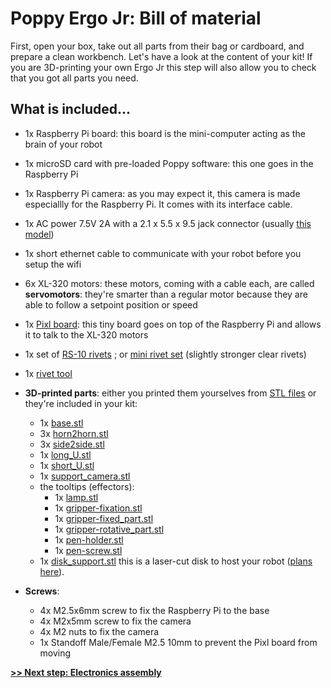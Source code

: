 
# Poppy Ergo Jr: Bill of material

First, open your box, take out all parts from their bag or cardboard, and prepare a clean workbench. Let's have a look at the content of your kit!
If you are 3D-printing your own Ergo Jr this step will also allow you to check that you got all parts you need.

## What is included...
- 1x Raspberry Pi board: this board is the mini-computer acting as the brain of your robot
- 1x microSD card with pre-loaded Poppy software: this one goes in the Raspberry Pi
- 1x Raspberry Pi camera: as you may expect it, this camera is made especiallly for the Raspberry Pi. It comes with its interface cable.
- 1x AC power 7.5V 2A with a 2.1 x 5.5 x 9.5 jack connector (usually [this model](http://fr.rs-online.com/web/p/alimentations-enfichables/7262814/?searchTerm=ECP-15-7.5E))
- 1x short ethernet cable to communicate with your robot before you setup the wifi
- 6x XL-320 motors: these motors, coming with a cable each, are called **servomotors**: they're smarter than a regular motor because they are able to follow a setpoint position or speed
- 1x [Pixl board](https://github.com/poppy-project/pixl): this tiny board goes on top of the Raspberry Pi and allows it to talk to the XL-320 motors
- 1x set of [RS-10 rivets](https://www.robotis.us/rivet-set-rs-10/) ; or [mini rivet set](https://www.robotis.us/robotis-mini-rivet-set/) (slightly stronger clear rivets)
- 1x [rivet tool](https://www.robotis.us/tool-stl/)

- **3D-printed parts**: either you printed them yourselves from [STL files](https://github.com/poppy-project/poppy-ergo-jr/tree/master/hardware/STL) or they're included in your kit:
    - 1x [base.stl](https://github.com/poppy-project/poppy-ergo-jr/blob/master/hardware/STL/base.stl)
    - 3x [horn2horn.stl](https://github.com/poppy-project/poppy-ergo-jr/blob/master/hardware/STL/horn2horn.stl)
    - 3x [side2side.stl](https://github.com/poppy-project/poppy-ergo-jr/blob/master/hardware/STL/side2side.stl)
    - 1x [long_U.stl](https://github.com/poppy-project/poppy-ergo-jr/blob/master/hardware/STL/long_U.stl)
    - 1x [short_U.stl](https://github.com/poppy-project/poppy-ergo-jr/blob/master/hardware/STL/short_U.stl)
    - 1x [support_camera.stl](https://github.com/poppy-project/poppy-ergo-jr/blob/master/hardware/STL/support_camera.stl)
    - the tooltips (effectors):
        - 1x [lamp.stl](https://github.com/poppy-project/poppy-ergo-jr/blob/master/hardware/STL/tools/lamp.stl)
        - 1x [gripper-fixation.stl](https://github.com/poppy-project/poppy-ergo-jr/blob/master/hardware/STL/tools/gripper-fixation.stl)
        - 1x [gripper-fixed_part.stl](https://github.com/poppy-project/poppy-ergo-jr/blob/master/hardware/STL/tools/gripper-fixed_part.stl)
        - 1x [gripper-rotative_part.stl](https://github.com/poppy-project/poppy-ergo-jr/blob/master/hardware/STL/tools/gripper-rotative_part.stl)
        - 1x [pen-holder.stl](https://github.com/poppy-project/poppy-ergo-jr/blob/master/hardware/STL/tools/pen-holder.stl)
        - 1x [pen-screw.stl](https://github.com/poppy-project/poppy-ergo-jr/blob/master/hardware/STL/tools/pen-screw.stl)
    - 1x [disk_support.stl](https://github.com/poppy-project/poppy-ergo-jr/blob/master/hardware/STL/disk_support.stl) this is a laser-cut disk to host your robot ([plans here](https://github.com/poppy-project/poppy-ergo-jr/tree/master/hardware/laser_cutting)).
- **Screws**:
    - 4x M2.5x6mm screw to fix the Raspberry Pi to the base
    - 4x M2x5mm screw to fix the camera
    - 4x M2 nuts to fix the camera
    - 1x Standoff Male/Female M2.5 10mm to prevent the Pixl board from moving

[**>> Next step: Electronics assembly**](electronic-assembly.md)